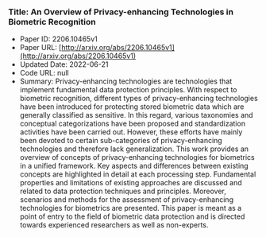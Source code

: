 ### Title: An Overview of Privacy-enhancing Technologies in Biometric Recognition
* Paper ID: 2206.10465v1
* Paper URL: [http://arxiv.org/abs/2206.10465v1](http://arxiv.org/abs/2206.10465v1)
* Updated Date: 2022-06-21
* Code URL: null
* Summary: Privacy-enhancing technologies are technologies that implement fundamental
data protection principles. With respect to biometric recognition, different
types of privacy-enhancing technologies have been introduced for protecting
stored biometric data which are generally classified as sensitive. In this
regard, various taxonomies and conceptual categorizations have been proposed
and standardization activities have been carried out. However, these efforts
have mainly been devoted to certain sub-categories of privacy-enhancing
technologies and therefore lack generalization. This work provides an overview
of concepts of privacy-enhancing technologies for biometrics in a unified
framework. Key aspects and differences between existing concepts are
highlighted in detail at each processing step. Fundamental properties and
limitations of existing approaches are discussed and related to data protection
techniques and principles. Moreover, scenarios and methods for the assessment
of privacy-enhancing technologies for biometrics are presented. This paper is
meant as a point of entry to the field of biometric data protection and is
directed towards experienced researchers as well as non-experts.


